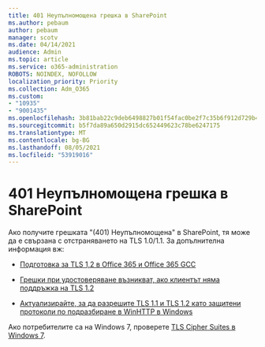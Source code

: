 ```yaml
---
title: 401 Неупълномощена грешка в SharePoint
ms.author: pebaum
author: pebaum
manager: scotv
ms.date: 04/14/2021
audience: Admin
ms.topic: article
ms.service: o365-administration
ROBOTS: NOINDEX, NOFOLLOW
localization_priority: Priority
ms.collection: Adm_O365
ms.custom:
- "10935"
- "9001435"
ms.openlocfilehash: 3b81bab22c9deb6498827b01f54fac0be2f7c35b6f912d729b44ddc4f45598cd
ms.sourcegitcommit: b5f7da89a650d2915dc652449623c78be6247175
ms.translationtype: MT
ms.contentlocale: bg-BG
ms.lasthandoff: 08/05/2021
ms.locfileid: "53919016"
---
```

# <a name="401-unauthorized-error-in-sharepoint"></a>401 Неупълномощена грешка в SharePoint

Ако получите грешката "(401) Неупълномощена" в SharePoint, тя може да е свързана с отстраняването на TLS 1.0/1.1. За допълнителна информация вж:

- [Подготовка за TLS 1,2 в Office 365 и Office 365 GCC](/microsoft-365/compliance/prepare-tls-1.2-in-office-365)

- [Грешки при удостоверяване възникват, ако клиентът няма поддръжка на TLS 1.2](/sharepoint/troubleshoot/administration/authentication-errors-tls12-support)

- [Актуализирайте, за да разрешите TLS 1.1 и TLS 1.2 като защитени протоколи по подразбиране в WinHTTP в Windows](https://support.microsoft.com/topic/update-to-enable-tls-1-1-and-tls-1-2-as-default-secure-protocols-in-winhttp-in-windows-c4bd73d2-31d7-761e-0178-11268bb10392)

Ако потребителите са на Windows 7, проверете [TLS Cipher Suites в Windows 7](/windows/win32/secauthn/tls-cipher-suites-in-windows-7).
